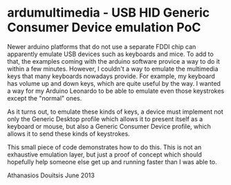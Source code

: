 ardumultimedia - USB HID Generic Consumer Device emulation PoC
==============

Newer arduino platforms that do not use a separate FDDI chip can apparently emulate USB devices such as keyboards and mice. To add to that, the examples coming with the arduino software provice a way to do it within a few minutes. However, I couldn't a way to emulate the multimedia keys that many keyboards nowadays provide. For example, my keyboard has volume up and down keys, which are quite useful by the way. I wanted a way for my Arduino Leonardo to be able to emulate even those keystrokes except the "normal" ones. 

As it turns out, to emulate these kinds of keys, a device must implement not only the Generic Desktop profile which allows it to present itself as a keyboard or mouse, but also a Generic Consumer Device profile, which allows it to send these kinds of keystrokes. 

This small piece of code demonstrates how to do this. This is not an exhaustive emulation layer, but just a proof of concept which should hopefully help someone else get up and running faster than I was able to.

Athanasios Douitsis
June 2013
